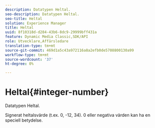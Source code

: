 ```yaml
---
description: Datatypen Heltal.
seo-description: Datatypen Heltal.
seo-title: Heltal
solution: Experience Manager
title: Heltal
uuid: 8f10318d-d284-43b6-8dc9-29999bff431a
feature: Dynamic Media Classic,SDK/API
role: Utvecklare,Affärsledare
translation-type: tm+mt
source-git-commit: 469d1a5c43a972116a8a2efb0de5708800130a99
workflow-type: tm+mt
source-wordcount: '37'
ht-degree: 0%

---
```



# Heltal{#integer-number}

Datatypen Heltal.

Signerat heltalsvärde (t.ex. 0, -12, 34). 0 eller negativa värden kan ha en speciell betydelse.
